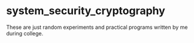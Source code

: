 # system_security_cryptography
These are just random experiments and practical programs written by me during college.
